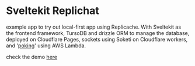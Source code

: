 # Sveltekit Replichat

example app to try out local-first app using Replicache.
With Sveltekit as the frontend framework, TursoDB and drizzle ORM to manage the database, deployed on Cloudflare Pages, sockets using Soketi on Cloudflare workers, and '[poking](https://doc.replicache.dev/byob/poke)' using AWS Lambda.

check the demo [here](https://replichat.peculiarnewbie.com)
